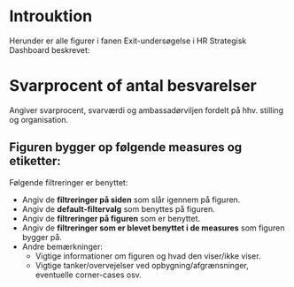 # Introuktion
Herunder er alle figurer i fanen Exit-undersøgelse i HR Strategisk Dashboard beskrevet:

# Svarprocent of antal besvarelser
Angiver svarprocent, svarværdi og ambassadørviljen fordelt på hhv. stilling og organisation.

Figuren bygger op følgende measures og etiketter:
- 

Følgende filtreringer er benyttet:
  - Angiv de **filtreringer på siden** som slår igennem på figuren.
  - Angiv de **default-filtervalg** som benyttes på figuren.
  - Angiv de **filtreringer på figuren** som er benyttet.
  - Angiv de **filtreringer som er blevet benyttet i de measures** som figuren bygger på.
- Andre bemærkninger:
  - Vigtige informationer om figuren og hvad den viser/ikke viser.
  - Vigtige tanker/overvejelser ved opbygning/afgrænsninger, eventuelle corner-cases osv.
